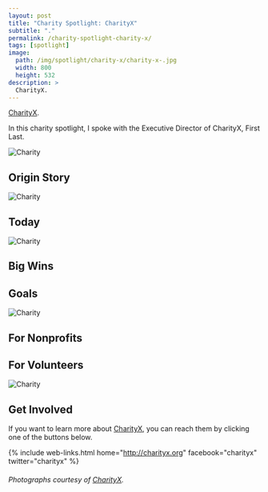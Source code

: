 ```yaml
---
layout: post
title: "Charity Spotlight: CharityX"
subtitle: "."
permalink: /charity-spotlight-charity-x/
tags: [spotlight]
image:
  path: /img/spotlight/charity-x/charity-x-.jpg
  width: 800
  height: 532
description: >
  CharityX.
---
```


[CharityX][1].

In this charity spotlight, I spoke with the Executive Director of CharityX, First Last.

![][2]

## Origin Story



![][3]

## Today



![][4]

## Big Wins



## Goals



![][5]

## For Nonprofits



## For Volunteers



![][6]

## Get Involved

If you want to learn more about [CharityX][1], you can reach them by clicking one of the buttons below.

{% include web-links.html home="http://charityx.org" facebook="charityx" twitter="charityx" %}

###### Photographs courtesy of [CharityX][1].



[1]: http://charityx.org "CharityX Homepage"
[2]: /img/spotlight/charity-x/charity-x-.jpg "Charity"
[3]: /img/spotlight/charity-x/charity-x-.jpg "Charity"
[4]: /img/spotlight/charity-x/charity-x-.jpg "Charity"
[5]: /img/spotlight/charity-x/charity-x-.jpg "Charity"
[6]: /img/spotlight/charity-x/charity-x-.jpg "Charity"
